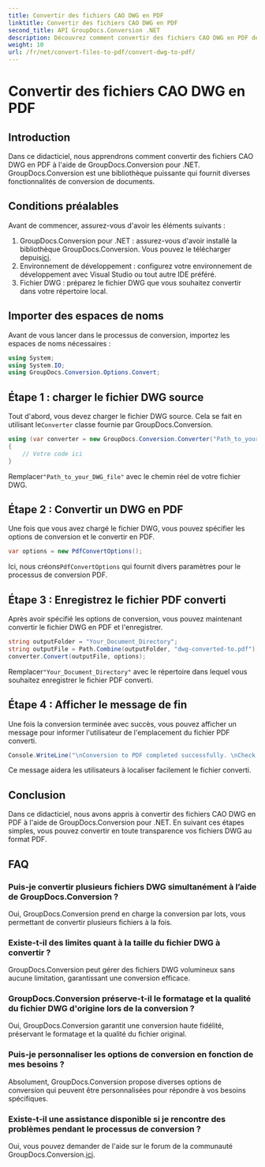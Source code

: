 ```yaml
---
title: Convertir des fichiers CAO DWG en PDF
linktitle: Convertir des fichiers CAO DWG en PDF
second_title: API GroupDocs.Conversion .NET
description: Découvrez comment convertir des fichiers CAO DWG en PDF de manière transparente à l'aide de GroupDocs.Conversion pour .NET. Suivez notre tutoriel étape par étape pour une conversion efficace.
weight: 10
url: /fr/net/convert-files-to-pdf/convert-dwg-to-pdf/
---
```


# Convertir des fichiers CAO DWG en PDF

## Introduction
Dans ce didacticiel, nous apprendrons comment convertir des fichiers CAO DWG en PDF à l'aide de GroupDocs.Conversion pour .NET. GroupDocs.Conversion est une bibliothèque puissante qui fournit diverses fonctionnalités de conversion de documents.
## Conditions préalables
Avant de commencer, assurez-vous d'avoir les éléments suivants :
1.  GroupDocs.Conversion pour .NET : assurez-vous d'avoir installé la bibliothèque GroupDocs.Conversion. Vous pouvez le télécharger depuis[ici](https://releases.groupdocs.com/conversion/net/).
2. Environnement de développement : configurez votre environnement de développement avec Visual Studio ou tout autre IDE préféré.
3. Fichier DWG : préparez le fichier DWG que vous souhaitez convertir dans votre répertoire local.

## Importer des espaces de noms
Avant de vous lancer dans le processus de conversion, importez les espaces de noms nécessaires :
```csharp
using System;
using System.IO;
using GroupDocs.Conversion.Options.Convert;
```
## Étape 1 : charger le fichier DWG source
 Tout d'abord, vous devez charger le fichier DWG source. Cela se fait en utilisant le`Converter` classe fournie par GroupDocs.Conversion. 
```csharp
using (var converter = new GroupDocs.Conversion.Converter("Path_to_your_DWG_file"))
{
    // Votre code ici
}
```
 Remplacer`"Path_to_your_DWG_file"` avec le chemin réel de votre fichier DWG.
## Étape 2 : Convertir un DWG en PDF
Une fois que vous avez chargé le fichier DWG, vous pouvez spécifier les options de conversion et le convertir en PDF. 
```csharp
var options = new PdfConvertOptions();
```
 Ici, nous créons`PdfConvertOptions` qui fournit divers paramètres pour le processus de conversion PDF.
## Étape 3 : Enregistrez le fichier PDF converti
Après avoir spécifié les options de conversion, vous pouvez maintenant convertir le fichier DWG en PDF et l'enregistrer.
```csharp
string outputFolder = "Your_Document_Directory";
string outputFile = Path.Combine(outputFolder, "dwg-converted-to.pdf");
converter.Convert(outputFile, options);
```
 Remplacer`"Your_Document_Directory"` avec le répertoire dans lequel vous souhaitez enregistrer le fichier PDF converti.
## Étape 4 : Afficher le message de fin
Une fois la conversion terminée avec succès, vous pouvez afficher un message pour informer l'utilisateur de l'emplacement du fichier PDF converti.
```csharp
Console.WriteLine("\nConversion to PDF completed successfully. \nCheck output in {0}", outputFolder);
```
Ce message aidera les utilisateurs à localiser facilement le fichier converti.

## Conclusion
Dans ce didacticiel, nous avons appris à convertir des fichiers CAO DWG en PDF à l'aide de GroupDocs.Conversion pour .NET. En suivant ces étapes simples, vous pouvez convertir en toute transparence vos fichiers DWG au format PDF.
## FAQ
### Puis-je convertir plusieurs fichiers DWG simultanément à l’aide de GroupDocs.Conversion ?
Oui, GroupDocs.Conversion prend en charge la conversion par lots, vous permettant de convertir plusieurs fichiers à la fois.
### Existe-t-il des limites quant à la taille du fichier DWG à convertir ?
GroupDocs.Conversion peut gérer des fichiers DWG volumineux sans aucune limitation, garantissant une conversion efficace.
### GroupDocs.Conversion préserve-t-il le formatage et la qualité du fichier DWG d'origine lors de la conversion ?
Oui, GroupDocs.Conversion garantit une conversion haute fidélité, préservant le formatage et la qualité du fichier original.
### Puis-je personnaliser les options de conversion en fonction de mes besoins ?
Absolument, GroupDocs.Conversion propose diverses options de conversion qui peuvent être personnalisées pour répondre à vos besoins spécifiques.
### Existe-t-il une assistance disponible si je rencontre des problèmes pendant le processus de conversion ?
 Oui, vous pouvez demander de l'aide sur le forum de la communauté GroupDocs.Conversion.[ici](https://forum.groupdocs.com/c/conversion/11).